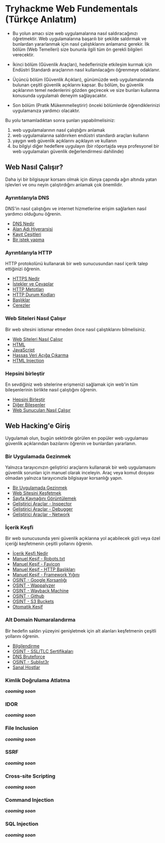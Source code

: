 # Tryhackme Web Fundementals (Türkçe Anlatım)
- Bu yolun amacı size web uygulamalarına nasıl saldıracağınızı öğretmektir. Web uygulamalarına başarılı bir şekilde saldırmak ve bunlardan yararlanmak için nasıl çalıştıklarını anlamanız gerekir. İlk bölüm (Web Temelleri) size bununla ilgili tüm ön gerekli bilgileri verecektir.

- İkinci bölüm (Güvenlik Araçları), hedeflerinizle etkileşim kurmak için Endüstri Standardı araçlarının nasıl kullanılacağını öğrenmeye odaklanır.

- Üçüncü bölüm (Güvenlik Açıkları), günümüzde web uygulamalarında bulunan çeşitli güvenlik açıklarını kapsar. Bu bölüm, bu güvenlik açıklarının temel nedenlerini gözden geçirecek ve size bunları kullanma konusunda uygulamalı deneyim sağlayacaktır.

- Son bölüm (Pratik Mükemmelleştirir) önceki bölümlerde öğrendiklerinizi uygulamanıza yardımcı olacaktır.

Bu yolu tamamladıktan sonra şunları yapabilmelisiniz:

1. web uygulamalarının nasıl çalıştığını anlamak
2. web uygulamalarına saldırırken endüstri standardı araçları kullanın
3. yaygın web güvenlik açıklarını açıklayın ve kullanın
4. bu bilgiyi diğer hedeflere uygulayın (bir röportajda veya profesyonel bir web uygulamaları güvenlik değerlendirmesi dahilinde)
## Web Nasıl Çalışır?
Daha iyi bir bilgisayar korsanı olmak için dünya çapında ağın altında yatan işlevleri ve onu neyin çalıştırdığını anlamak çok önemlidir.
### Ayrıntılarıyla DNS
DNS'in nasıl çalıştığını ve internet hizmetlerine erişim sağlarken nasıl yardımcı olduğunu öğrenin.
- [DNS Nedir](What_is_the_DNS.md)
- [Alan Adı Hiyerarşisi](Domain_Hierarchy.md)
- [Kayıt Çeşitleri](Record_Types.md)
- [Bir istek yapma](Making_A_Request.md)
### Ayrıntılarıyla HTTP
HTTP protokolünü kullanarak bir web sunucusundan nasıl içerik talep ettiğinizi öğrenin.
- [HTTPS Nedir](What_is_the_HTTP(S).md)
- [İstekler ve Cevaplar](Request_and_Responses.md)
- [HTTP Metotları](HTTP_Methods.md)
- [HTTP Durum Kodları](HTTP_Status_Codes.md)
- [Başlıklar](Headers.md)
- [Çerezler](Cookies.md)
### Web Siteleri Nasıl Çalışır
Bir web sitesini istismar etmeden önce nasıl çalıştıklarını bilmelisiniz.
- [Web Siteleri Nasıl Çalışır](How_Websites_Work.md)
- [HTML](HTML.md)
- [JavaScript](JavaScript.md)
- [Hassas Veri Açığa Çıkarma](Sensitive_Data_Exposure.md)
- [HTML Injection](HTML_Injection.md)
### Hepsini birleştir
En sevdiğiniz web sitelerine erişmenizi sağlamak için web'in tüm bileşenlerinin birlikte nasıl çalıştığını öğrenin.
- [Hepsini Birleştir](Putting_It_All_Together.md)
- [Diğer Bileşenler](Other_Components.md)
- [Web Sunucuları Nasıl Çalışır](How_Web_Servers_Work.md)

## Web Hacking'e Giriş
Uygulamalı olun, bugün sektörde görülen en popüler web uygulaması güvenlik açıklarından bazılarını öğrenin ve bunlardan yararlanın.
### Bir Uygulamada Gezinmek
Yalnızca tarayıcınızın geliştirici araçlarını kullanarak bir web uygulamasını güvenlik sorunları için manuel olarak inceleyin. Araç veya komut dosyası olmadan yalnızca tarayıcınızla bilgisayar korsanlığı yapın.
- [Bir Uygulamada Gezinmek](Walkin_An_Application.md)
- [Web Sitesini Keşfetmek](Exploring_The_Website.md)
- [Sayfa Kaynağını Görüntülemek](Viewing_The_Page_Source.md)
- [Geliştirici Araçlar - Inspector](Developer_Tools-Inspector.md)
- [Geliştirici Araçlar - Debugger](Developer_Tools-Debugger.md)
- [Geliştirici Araçlar - Network](Developer_Tools-Network.md)
### İçerik Keşfi
Bir web sunucusunda yeni güvenlik açıklarına yol açabilecek gizli veya özel içeriği keşfetmenin çeşitli yollarını öğrenin.
- [İçerik Keşfi Nedir](What_Is_Content_Discovery.md)
- [Manuel Keşif - Robots.txt](Manual_Discovery_Robots.txt.md)
- [Manuel Keşif - Favicon](Manual_Discovery_Favicon.md)
- [Manuel Keşif - HTTP Başlıkları](Manual_Discovery_HTTP_Headers.md)
- [Manuel Keşif - Framework Yığını](Manual_Discovery_Framework_Stack.md)
- [OSINT - Google Korsanlığı](OSINT_Google_Hacking.md)
- [OSINT - Wappalyzer](OSINT_Wappalyzer.md)
- [OSINT - Wayback Machine](OSINT_Wayback_Machine.md)
- [OSINT - Github](OSINT_Github.md)
- [OSINT - S3 Buckets](OSINT_S3_Buckets.md)
- [Otomatik Keşif](Automated_Discovery.md)
### Alt Domain Numaralandırma
Bir hedefin saldırı yüzeyini genişletmek için alt alanları keşfetmenin çeşitli yollarını öğrenin.
- [Bilgilendirme](Subdomain_Enumeration_Brief.md)
- [OSINT - SSL/TLC Sertifikaları](OSINT_SSL_TLS_Certificates.md)
- [DNS Bruteforce](DNS_Bruteforce.md)
- [OSINT - Sublist3r](OSINT_Sublist3r.md)
- [Sanal Hostlar](Virtual_Hosts.md)
### Kimlik Doğrulama Atlatma
***cooming soon***
### IDOR
***cooming soon***
### File Inclusion
***cooming soon***
### SSRF
***cooming soon***
### Cross-site Scripting
***cooming soon***
### Command Injection
***cooming soon***
### SQL Injection
***cooming soon***
